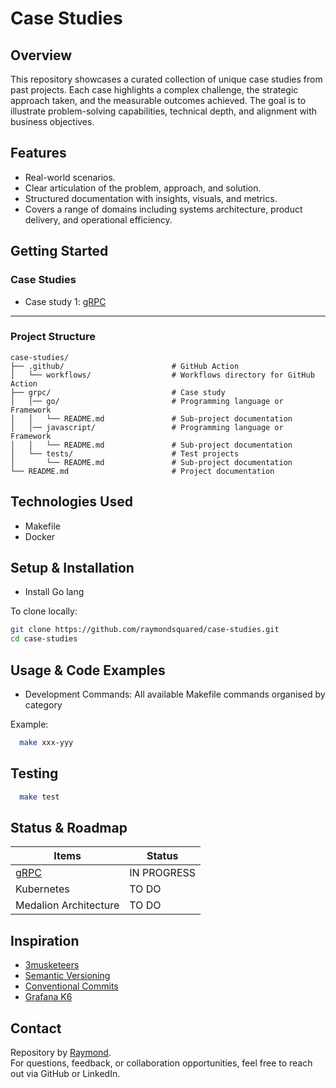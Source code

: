 # Case Studies

## Overview

This repository showcases a curated collection of unique case studies from past projects. Each case highlights a complex challenge, the strategic approach taken, and the measurable outcomes achieved. The goal is to illustrate problem-solving capabilities, technical depth, and alignment with business objectives.

## Features

- Real-world scenarios.
- Clear articulation of the problem, approach, and solution.
- Structured documentation with insights, visuals, and metrics.
- Covers a range of domains including systems architecture, product delivery, and operational efficiency.

## Getting Started

### Case Studies

- Case study 1: [gRPC](./grpc/go/) 

---

### Project Structure

```
case-studies/
├── .github/                        # GitHub Action
│   └── workflows/                  # Workflows directory for GitHub Action
├── grpc/                           # Case study
│   │── go/                         # Programming language or Framework
│   │   └── README.md               # Sub-project documentation
│   │── javascript/                 # Programming language or Framework
│   │   └── README.md               # Sub-project documentation
│   └── tests/                      # Test projects
│       └── README.md               # Sub-project documentation
└── README.md                       # Project documentation
```

## Technologies Used

- Makefile
- Docker

## Setup & Installation

- Install Go lang

To clone locally:

```bash
git clone https://github.com/raymondsquared/case-studies.git
cd case-studies
```

## Usage & Code Examples

- Development Commands: All available Makefile commands organised by category

Example:

```bash
  make xxx-yyy
```

## Testing

```bash
  make test
```

## Status & Roadmap

| Items                 | Status      |
| --------------------- | ----------- |
| [gRPC](./grpc/go/)    | IN PROGRESS |
| Kubernetes            | TO DO       |
| Medalion Architecture | TO DO       |

## Inspiration

- [3musketeers](https://3musketeers.io/)
- [Semantic Versioning](https://semver.org/)
- [Conventional Commits](https://www.conventionalcommits.org/en/v1.0.0/)
- [Grafana K6](https://k6.io/)

## Contact

Repository by [Raymond](https://github.com/raymondsquared).  
For questions, feedback, or collaboration opportunities, feel free to reach out via GitHub or LinkedIn.
